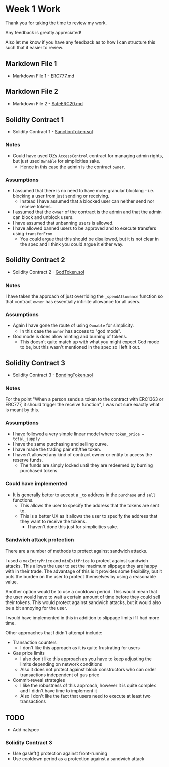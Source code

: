 # Week 1 Work

Thank you for taking the time to review my work.

Any feedback is greatly appreciated!

Also let me know if you have any feedback as to how I can structure this such that it easier to review.

## Markdown File 1

- Markdown File 1 - [ERC777.md](./ERC777.md)

## Markdown File 2

- Markdown File 2 - [SafeERC20.md](./SafeERC20.md)

## Solidity Contract 1

- Solidity Contract 1 - [SanctionToken.sol](./src/SanctionToken.sol)

### Notes

- Could have used OZs `AccessControl` contract for managing admin rights, but just used `Ownable` for simplicities sake.
  - Hence in this case the admin is the contract `owner`.

### Assumptions

- I assumed that there is no need to have more granular blocking - i.e. blocking a user from just sending or receiving.
  - Instead I have assumed that a blocked user can neither send nor receive tokens.
- I assumed that the `owner` of the contract is the admin and that the admin can block and unblock users.
- I have assumed that unbanning users is allowed.
- I have allowed banned users to be approved and to execute transfers using `transferFrom`
  - You could argue that this should be disallowed, but it is not clear in the spec and I think you could argue it either way.

## Solidity Contract 2

- Solidity Contract 2 - [GodToken.sol](./src/GodToken.sol)

### Notes

I have taken the approach of just overriding the `_spendAllowance` function so that contract `owner` has essentially infinite allowance for all users.

### Assumptions

- Again I have gone the route of using `Ownable` for simplicity.
  - In this case the `owner` has access to "god mode".
- God mode is does allow minting and burning of tokens.
  - This doesn't quite match up with what you might expect God mode to be, but this wasn't mentioned in the spec so I left it out.

## Solidity Contract 3

- Solidity Contract 3 - [BondingToken.sol](./src/BondingToken.sol)

### Notes

For the point "When a person sends a token to the contract with ERC1363 or ERC777, it should trigger the receive function", I was not sure exactly what is meant by this.

### Assumptions

- I have followed a very simple linear model where `token_price = total_supply`
- I have the same purchasing and selling curve.
- I have made the trading pair eth/the token.
- I haven't allowed any kind of contract owner or entity to access the reserve funds.
  - The funds are simply locked until they are redeemed by burning purchased tokens.

### Could have implemented

- It is generally better to accept a `_to` address in the `purchase` and `sell` functions.
  - This allows the user to specify the address that the tokens are sent to.
  - This is a better UX as it allows the user to specify the address that they want to receive the tokens.
    - I haven't done this just for simplicities sake.

### Sandwich attack protection

There are a number of methods to protect against sandwich attacks.

I used a `maxEntryPrice` and `minExitPrice` to protect against sandwich attacks. This allows the user to set the maximum slippage they are happy with in their trade. The advantage of this is it provides some flexibility, but it puts the burden on the user to protect themselves by using a reasonable value.

Another option would be to use a cooldown period. This would mean that the user would have to wait a certain amount of time before they could sell their tokens. This would protect against sandwich attacks, but it would also be a bit annoying for the user.

I would have implemented in this in addition to slippage limits if I had more time.

Other approaches that I didn't attempt include:
- Transaction counters
  - I don't like this approach as it is quite frustrating for users
- Gas price limits
  - I also don't like this approach as you have to keep adjusting the limits depending on network conditions
  - Also it does not protect against block constructors who can order transactions independent of gas price
- Commit-reveal strategies
  - I like the robustness of this approach, however it is quite complex and I didn't have time to implement it
  - Also I don't like the fact that users need to execute at least two transactions

## TODO

- Add natspec

### Solidity Contract 3

- Use gasleft() protection against front-running
- Use cooldown period as a protection against a sandwich attack
